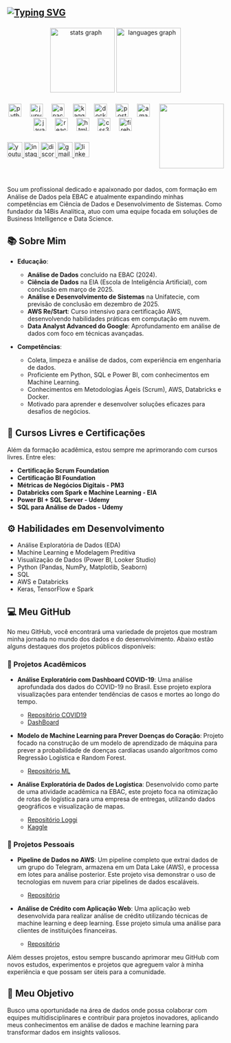
<h2 align="left"><a href="https://git.io/typing-svg"><img src="https://readme-typing-svg.demolab.com?font=Fira+Code&duration=3500&pause=500&color=AA2CF7&width=435&lines=Ol%C3%A1%2C+sou+Wellington+Marques;Sou+apaixonado+por+dados!!" alt="Typing SVG" /></a></h2>

###

<div align="center">
  <img src="https://github-readme-stats.vercel.app/api?username=tonfly&hide_title=false&hide_rank=false&show_icons=true&include_all_commits=true&count_private=true&disable_animations=false&theme=dracula&locale=en&hide_border=false" height="150" alt="stats graph"  />
  <img src="https://github-readme-stats.vercel.app/api/top-langs?username=tonfly&locale=en&hide_title=false&layout=compact&card_width=320&langs_count=5&theme=dracula&hide_border=false" height="150" alt="languages graph"  />
</div>

###

<img align="right" height="150" src="https://i.imgflip.com/65efzo.gif"  />

###

<div align="center">
  <img src="https://cdn.jsdelivr.net/gh/devicons/devicon/icons/python/python-original.svg" height="30" alt="python logo"  />
  <img width="12" />
  <img src="https://cdn.jsdelivr.net/gh/devicons/devicon/icons/jupyter/jupyter-original-wordmark.svg" height="30" alt="jupyter logo"  />
  <img width="12" />
  <img src="https://cdn.jsdelivr.net/gh/devicons/devicon/icons/anaconda/anaconda-original.svg" height="30" alt="anaconda logo"  />
  <img width="12" />
  <img src="https://cdn.jsdelivr.net/gh/devicons/devicon/icons/kaggle/kaggle-original.svg" height="30" alt="kaggle logo"  />
  <img width="12" />
  <img src="https://cdn.jsdelivr.net/gh/devicons/devicon/icons/docker/docker-original.svg" height="30" alt="docker logo"  />
  <img width="12" />
  <img src="https://skillicons.dev/icons?i=postgres" height="30" alt="postgresql logo"  />
  <img width="12" />
  <img src="https://cdn.jsdelivr.net/gh/devicons/devicon/icons/amazonwebservices/amazonwebservices-line-wordmark.svg" height="30" alt="amazonwebservices logo"  />
  <img width="12" />
  <img src="https://cdn.jsdelivr.net/gh/devicons/devicon/icons/javascript/javascript-original.svg" height="30" alt="javascript logo"  />
  <img width="12" />
  <img src="https://cdn.jsdelivr.net/gh/devicons/devicon/icons/react/react-original.svg" height="30" alt="react logo"  />
  <img width="12" />
  <img src="https://cdn.jsdelivr.net/gh/devicons/devicon/icons/html5/html5-original.svg" height="30" alt="html5 logo"  />
  <img width="12" />
  <img src="https://cdn.jsdelivr.net/gh/devicons/devicon/icons/css3/css3-original.svg" height="30" alt="css3 logo"  />
  <img width="12" />
  <img src="https://cdn.jsdelivr.net/gh/devicons/devicon/icons/firebase/firebase-plain-wordmark.svg" height="30" alt="firebase logo"  />
</div>

###

<div align="left">
  <a href="https://www.youtube.com/@tonfly-dados" target="_blank">
    <img src="https://img.shields.io/static/v1?message=Youtube&logo=youtube&label=&color=FF0000&logoColor=white&labelColor=&style=for-the-badge" height="35" alt="youtube logo"  />
  </a>
  <a href="https://www.instagram.com/tonfly.dados/" target="_blank">
    <img src="https://img.shields.io/static/v1?message=Instagram&logo=instagram&label=&color=E4405F&logoColor=white&labelColor=&style=for-the-badge" height="35" alt="instagram logo"  />
  </a>
  <a href="https://discord.gg/P2G5qJrz" target="_blank">
    <img src="https://img.shields.io/static/v1?message=Discord&logo=discord&label=&color=7289DA&logoColor=white&labelColor=&style=for-the-badge" height="35" alt="discord logo"  />
  </a>
  <a href="mailto:contato.wellingtonm@gmail.com" target="_blank">
    <img src="https://img.shields.io/static/v1?message=Gmail&logo=gmail&label=&color=D14836&logoColor=white&labelColor=&style=for-the-badge" height="35" alt="gmail logo"  />
  </a>
  <a href="https://www.linkedin.com/in/tonfly/" target="_blank">
    <img src="https://img.shields.io/static/v1?message=LinkedIn&logo=linkedin&label=&color=0077B5&logoColor=white&labelColor=&style=for-the-badge" height="35" alt="linkedin logo"  />
  </a>
</div>

###

<br clear="both">


###
Sou um profissional dedicado e apaixonado por dados, com formação em Análise de Dados pela EBAC e atualmente expandindo minhas competências em Ciência de Dados e Desenvolvimento de Sistemas. Como fundador da 14Bis Analítica, atuo com uma equipe focada em soluções de Business Intelligence e Data Science.

## 📚 Sobre Mim

* **Educação**:
  - **Análise de Dados** concluído na EBAC (2024).
  - **Ciência de Dados** na EIA (Escola de Inteligência Artificial), com conclusão em março de 2025.
  - **Análise e Desenvolvimento de Sistemas** na Unifatecie, com previsão de conclusão em dezembro de 2025.
  - **AWS Re/Start**: Curso intensivo para certificação AWS, desenvolvendo habilidades práticas em computação em nuvem.
  - **Data Analyst Advanced do Google**: Aprofundamento em análise de dados com foco em técnicas avançadas.

* **Competências**:
  - Coleta, limpeza e análise de dados, com experiência em engenharia de dados.
  - Proficiente em Python, SQL e Power BI, com conhecimentos em Machine Learning.
  - Conhecimentos em Metodologias Ágeis (Scrum), AWS, Databricks e Docker.
  - Motivado para aprender e desenvolver soluções eficazes para desafios de negócios.

## 📜 Cursos Livres e Certificações

Além da formação acadêmica, estou sempre me aprimorando com cursos livres. Entre eles:
* **Certificação Scrum Foundation**
* **Certificação BI Foundation**
* **Métricas de Negócios Digitais - PM3**
* **Databricks com Spark e Machine Learning - EIA**
* **Power BI + SQL Server - Udemy**
* **SQL para Análise de Dados - Udemy**

## ⚙️ Habilidades em Desenvolvimento

* Análise Exploratória de Dados (EDA)
* Machine Learning e Modelagem Preditiva
* Visualização de Dados (Power BI, Looker Studio)
* Python (Pandas, NumPy, Matplotlib, Seaborn)
* SQL
* AWS e Databricks
* Keras, TensorFlow e Spark

## 💻 Meu GitHub

No meu GitHub, você encontrará uma variedade de projetos que mostram minha jornada no mundo dos dados e do desenvolvimento. Abaixo estão alguns destaques dos projetos públicos disponíveis:

### 🌱 Projetos Acadêmicos

* **Análise Exploratório com Dashboard COVID-19**: Uma análise aprofundada dos dados do COVID-19 no Brasil. Esse projeto explora visualizações para entender tendências de casos e mortes ao longo do tempo.
  - [Repositório COVID19](https://github.com/TonFLY/BRAZIL_COVID-19)
  - [DashBoard](https://lookerstudio.google.com/reporting/09fee03d-e295-42ba-a408-72f7e187a375)

* **Modelo de Machine Learning para Prever Doenças do Coração**: Projeto focado na construção de um modelo de aprendizado de máquina para prever a probabilidade de doenças cardíacas usando algoritmos como Regressão Logística e Random Forest.
  - [Repositório ML](https://github.com/TonFLY/Doencas_do_coracao)

* **Análise Exploratória de Dados de Logística**: Desenvolvido como parte de uma atividade acadêmica na EBAC, este projeto foca na otimização de rotas de logística para uma empresa de entregas, utilizando dados geográficos e visualização de mapas.
  - [Repositório Loggi](https://github.com/TonFLY/Projeto-Loggi-ebac)
  - [Kaggle](https://www.kaggle.com/code/marqu3s/loggi)

### 🌱 Projetos Pessoais

* **Pipeline de Dados no AWS**: Um pipeline completo que extrai dados de um grupo do Telegram, armazena em um Data Lake (AWS), e processa em lotes para análise posterior. Este projeto visa demonstrar o uso de tecnologias em nuvem para criar pipelines de dados escaláveis.
  - [Repositório](https://github.com/TonFLY/pipeline_dados_telegram_aws)

* **Análise de Crédito com Aplicação Web**: Uma aplicação web desenvolvida para realizar análise de crédito utilizando técnicas de machine learning e deep learning. Esse projeto simula uma análise para clientes de instituições financeiras.
  - [Repositório](https://github.com/TonFLY/analise_credito_com_appweb)

Além desses projetos, estou sempre buscando aprimorar meu GitHub com novos estudos, experimentos e projetos que agreguem valor à minha experiência e que possam ser úteis para a comunidade.

## 🎯 Meu Objetivo

Busco uma oportunidade na área de dados onde possa colaborar com equipes multidisciplinares e contribuir para projetos inovadores, aplicando meus conhecimentos em análise de dados e machine learning para transformar dados em insights valiosos.


